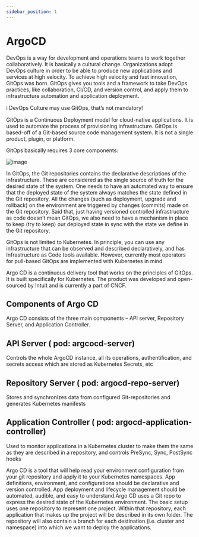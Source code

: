 ```yaml
---
sidebar_position: 1
---
```


# ArgoCD

DevOps is a way for development and operations teams to work together collaboratively. It is basically a cultural change. Organizations adopt DevOps culture in order to be able to produce new applications and services at high velocity. To achieve high velocity and fast innovation, GitOps was born. GitOps gives you tools and a framework to take DevOps practices, like collaboration, CI/CD, and version control, and apply them to infrastructure automation and application deployment.


ℹ️
DevOps Culture may use GitOps, that’s not mandatory!

GitOps is a Continuous Deployment model for cloud-native applications. It is used to automate the process of provisioning infrastructure. GitOps is based-off of a Git-based source code management system. It is not a single product, plugin, or platform.

GitOps basically requires 3 core components:

![image](https://user-images.githubusercontent.com/313480/187713427-1473c996-3907-455f-9f1e-6cd82d2cdf7f.png)


In GitOps, the Git repositories contains the declarative descriptions of the infrastructure. These are considered as the single source of truth for the desired state of the system. One needs to have an automated way to ensure that the deployed state of the system always matches the state defined in the Git repository. All the changes (such as deployment, upgrade and rollback) on the environment are triggered by changes (commits) made on the Git repository. Said that, just having versioned controlled infrastructure as code doesn’t mean GitOps, we also need to have a mechanism in place to keep (try to keep) our deployed state in sync with the state we define in the Git repository.

GitOps is not limited to Kubernetes. In principle, you can use any infrastructure that can be observed and described declaratively, and has Infrastructure as Code tools available. However, currently most operators for pull-based GitOps are implemented with Kubernetes in mind.

Argo CD is a continuous delivery tool that works on the principles of GitOps. It is built specifically for Kubernetes. The product was developed and open-sourced by Intuit and is currently a part of CNCF.

## Components of Argo CD

Argo CD consists of the three main components – API server, Repository Server, and Application Controller.

## API Server ( pod: argcocd-server)

Controls the whole ArgoCD instance, all its operations, authentification, and secrets access which are stored as Kubernetes Secrets, etc

## Repository Server ( pod: argocd-repo-server)

Stores and synchronizes data from configured Git-repositories and generates Kubernetes manifests

## Application Controller ( pod: argocd-application-controller)

Used to monitor applications in a Kubernetes cluster to make them the same as they are described in a repository, and controls PreSync, Sync, PostSync hooks

Argo CD is a tool that will help read your environment configuration from your git repository and apply it to your Kubernetes namespaces.  App definitions, environment, and configurations should be declarative and version controlled. App deployment and lifecycle management should be automated, audible, and easy to understand.Argo CD uses a Git repo to express the desired state of the Kubernetes environment. The basic setup uses one repository to represent one project. Within that repository, each application that makes up the project will be described in its own folder. The repository will also contain a branch for each destination (i.e. cluster and namespace) into which we want to deploy the applications.


